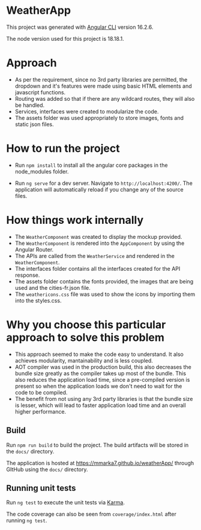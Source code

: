 # WeatherApp

This project was generated with [Angular CLI](https://github.com/angular/angular-cli) version 16.2.6.

The node version used for this project is 18.18.1.

# Approach

- As per the requirement, since no 3rd party libraries are permitted, the dropdown and it's features were made using basic HTML elements and javascript functions.
- Routing was added so that if there are any wildcard routes, they will also be handled.
- Services, interfaces were created to modularize the code.
- The assets folder was used appropriately to store images, fonts and static json files.

# How to run the project

- Run `npm install` to install all the angular core packages in the node_modules folder.

- Run `ng serve` for a dev server. Navigate to `http://localhost:4200/`. The application will automatically reload if you change any of the source files.

# How things work internally

- The `WeatherComponent` was created to display the mockup provided.
- The `WeatherComponent` is rendered into the `AppComponent` by using the Angular Router.
- The APIs are called from the `WeatherService` and rendered in the `WeatherComponent`.
- The interfaces folder contains all the interfaces created for the API response.
- The assets folder contains the fonts provided, the images that are being used and the cities-fr.json file.
- The `weathericons.css` file was used to show the icons by importing them into the styles.css.

# Why you choose this particular approach to solve this problem

- This approach seemed to make the code easy to understand. It also achieves modularity, mantainability and is less coupled.
- AOT compiler was used in the production build, this also decreases the bundle size greatly as the compiler takes up most of the bundle. This also reduces the application load time, since a pre-compiled version is present so when the application loads we don't need to wait for the code to be compiled.
- The benefit from not using any 3rd party libraries is that the bundle size is lesser, which will lead to faster application load time and an overall higher performance.

## Build

Run `npm run build` to build the project. The build artifacts will be stored in the `docs/` directory.

The application is hosted at https://mmarka7.github.io/weatherApp/ through GItHub using the `docs/` directory.

## Running unit tests

Run `ng test` to execute the unit tests via [Karma](https://karma-runner.github.io).

The code coverage can also be seen from `coverage/index.html` after running `ng test`.
